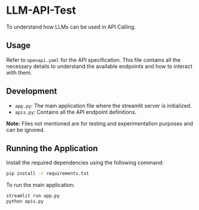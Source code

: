# LLM-API-Test

To understand how LLMs can be used in API Calling.

## Usage

Refer to `openapi.yaml` for the API specification. This file contains all the necessary details to understand the available endpoints and how to interact with them.

## Development

- `app.py`: The main application file where the streamlit server is initialized.
- `apis.py`: Contains all the API endpoint definitions.

**Note:** Files not mentioned are for testing and experimentation purposes and can be ignored.

## Running the Application

Install the required dependencies using the following command:

```bash
pip install -r requirements.txt
```

To run the main application:

```bash
streamlit run app.py
python apis.py
```
